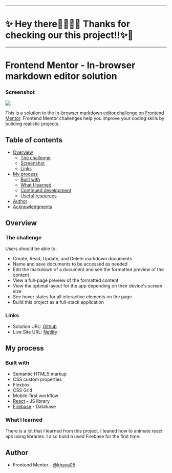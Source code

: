 ***
# ✨ Hey there👋🏽👋🏽 Thanks for checking our this project!!✨🎉 
***

# Frontend Mentor - In-browser markdown editor solution

### Screenshot

![](./src/screenshorts/screen-short.png)

This is a solution to the [In-browser markdown editor challenge on Frontend Mentor](https://www.frontendmentor.io/challenges/inbrowser-markdown-editor-r16TrrQX9). Frontend Mentor challenges help you improve your coding skills by building realistic projects. 

## Table of contents

- [Overview](#overview)
  - [The challenge](#the-challenge)
  - [Screenshot](#screenshot)
  - [Links](#links)
- [My process](#my-process)
  - [Built with](#built-with)
  - [What I learned](#what-i-learned)
  - [Continued development](#continued-development)
  - [Useful resources](#useful-resources)
- [Author](#author)
- [Acknowledgments](#acknowledgments)


## Overview

### The challenge

Users should be able to:

- Create, Read, Update, and Delete markdown documents
- Name and save documents to be accessed as needed
- Edit the markdown of a document and see the formatted preview of the content
- View a full-page preview of the formatted content
- View the optimal layout for the app depending on their device's screen size
- See hover states for all interactive elements on the page
- Build this project as a full-stack application

### Links

- Solution URL: [Github](https://github.com/khaya05/markdown-editor)
- Live Site URL: [Netlify](https://markdown-editor-22faa2.netlify.app/)

## My process

### Built with

- Semantic HTML5 markup
- CSS custom properties
- Flexbox
- CSS Grid
- Mobile-first workflow
- [React](https://reactjs.org/) - JS library
- [Firebase](https://firebase.google.com/) - Database



### What I learned

There is a lot that I learned from this project. I leaned how to animate react aps using libraries. I also build a used Firebase for the first time.


## Author

- Frontend Mentor - [@khaya05](https://www.frontendmentor.io/profile/khaya05)

